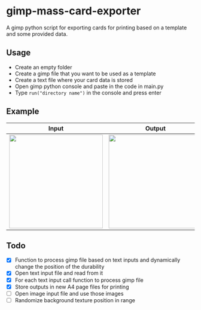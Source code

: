 # gimp-mass-card-exporter
A gimp python script for exporting cards for printing based on a template and some provided data.

## Usage
- Create an empty folder
- Create a gimp file that you want to be used as a template
- Create a text file where your card data is stored
- Open gimp python console and paste in the code in main.py
- Type ```run("directory name")``` in the console and press enter

## Example
| Input | Output |
|-------|--------|
| <img src="https://github.com/HaroldC8/gimp-mass-card-exporter/assets/70860865/bbe78e1c-bc74-4c22-8612-c09fbbe50100" width="250" height="auto"> | <img src="https://github.com/HaroldC8/gimp-mass-card-exporter/assets/70860865/67f2c569-7e36-4d45-a4c5-016447308db6" width="250" height="auto"> |


## Todo
- [x] Function to process gimp file based on text inputs and dynamically change the position of the durability
- [x] Open text input file and read from it
- [x] For each text input call function to process gimp file
- [x] Store outputs in new A4 page files for printing
- [ ] Open image input file and use those images
- [ ] Randomize background texture position in range
